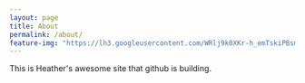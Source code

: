 ```yaml
---
layout: page
title: About
permalink: /about/
feature-img: "https://lh3.googleusercontent.com/WRlj9k0XKr-h_emTskiPBsmIKqT6mL3QOVCT7vRE9Do=w1366-h444-no"
---
```


This is Heather's awesome site that github is building. 